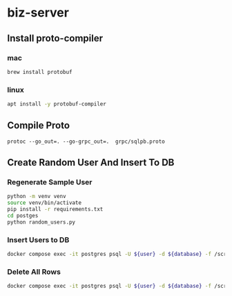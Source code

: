 # biz-server

## Install proto-compiler

### mac

```sh
brew install protobuf
```

### linux

```sh
apt install -y protobuf-compiler
```

## Compile Proto

```
protoc --go_out=. --go-grpc_out=.  grpc/sqlpb.proto
```

## Create Random User And Insert To DB

### Regenerate Sample User

```sh
python -m venv venv
source venv/bin/activate
pip install -r requirements.txt
cd postges
python random_users.py
```

### Insert Users to DB

```sh
docker compose exec -it postgres psql -U ${user} -d ${database} -f /scripts/insert_users.sql
```
### Delete All Rows
```sh
docker compose exec -it postgres psql -U ${user} -d ${database} -f /scripts/delete_all.sql
```
